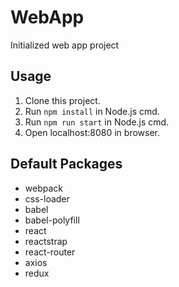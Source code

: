 # WebApp
Initialized web app project

## Usage
1. Clone this project.
2. Run <code>npm install</code> in Node.js cmd.
3. Run <code>npm run start</code> in Node.js cmd.
4. Open localhost:8080 in browser.

## Default Packages
* webpack
* css-loader
* babel
* babel-polyfill
* react
* reactstrap
* react-router
* axios
* redux
